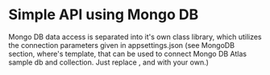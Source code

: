 # Simple API using Mongo DB

Mongo DB data access is separated into it's own class library,
which utilizes the connection parameters given in appsettings.json (see MongoDB section, where's template, that can be used to connect Mongo DB Atlas sample db and collection.
Just replace <username>, <password> and <MongoDbAtlasClusterName> with your own.)
